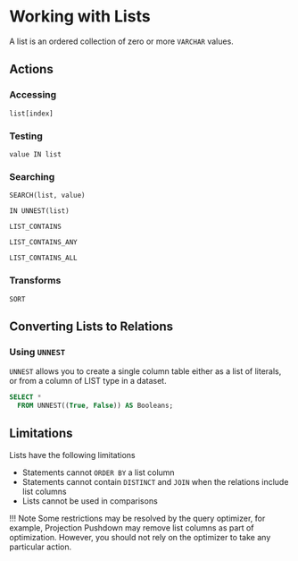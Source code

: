 # Working with Lists

A list is an ordered collection of zero or more `VARCHAR` values.

## Actions

### Accessing

~~~
list[index]
~~~

### Testing

~~~
value IN list
~~~

### Searching

~~~
SEARCH(list, value)
~~~
~~~
IN UNNEST(list)
~~~
~~~
LIST_CONTAINS   
~~~
~~~
LIST_CONTAINS_ANY   
~~~
~~~
LIST_CONTAINS_ALL
~~~

### Transforms

~~~
SORT
~~~

## Converting Lists to Relations

### Using `UNNEST`

`UNNEST` allows you to create a single column table either as a list of literals, or from a column of LIST type in a dataset.

~~~sql
SELECT * 
  FROM UNNEST((True, False)) AS Booleans;
~~~

## Limitations

Lists have the following limitations

- Statements cannot `ORDER BY` a list column
- Statements cannot contain `DISTINCT` and `JOIN` when the relations include list columns
- Lists cannot be used in comparisons

!!! Note
    Some restrictions may be resolved by the query optimizer, for example, Projection Pushdown may remove list columns as part of optimization. However, you should not rely on the optimizer to take any particular action.